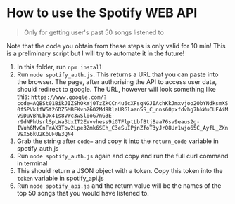 # How to use the Spotify WEB API 
> Only for getting user's past 50 songs listened to

Note that the code you obtain from these steps is only valid for 10 min! This is a preliminary script but I will try to automate it in the future!

1. In this folder, run `npm install`
2. Run `node spotify_auth.js`. This returns a URL that you can paste into the browser. The page, after authorising the API to access user data, should redirect to google. The URL, however will look something like this:
`https://www.google.com/?code=AQBSt01BikJIZShOkYj0TzZkCCn4u6cXFsqNGJIAchKkJmxvjoo2ObYNdksmXS0fSPVk1fW5t26DZ5MBFKvn26O2Md9RlaURGlaan5S_C_nns60pxfdvhg7hkWuCUFAiMv9DuVBhLbOx41s8VWc3wSl0oG7nG3E-r9dNPhUsrlSpLWa3UxIT2EVvvhess9iGTFlptLbfBtjBaa76sv9eaus2g-IVuh6MvCnFrAX3Tow2Lpe3Zmk6SEh_C3eSuIPjnZfoT3yJrO8Ur1wjo65C_AyfL_ZXnV9X56kU2KbUF0E3QN4`
3. Grab the string after `code=` and copy it into the `return_code` variable in spotify_auth.js
4. Run `node spotify_auth.js` again and copy and run the full curl command in terminal
5. This should return a JSON object with a token. Copy this token into the `token` variable in spotify_api.js
6. Run `node spotify_api.js` and the return value will be the names of the top 50 songs that you would have listened to.
